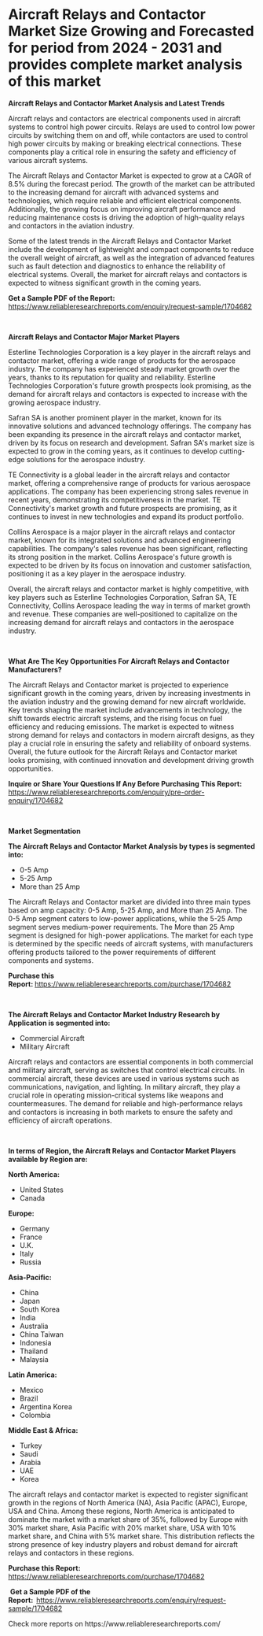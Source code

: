 <p><h1>Aircraft Relays and Contactor Market Size Growing and Forecasted for period from 2024 - 2031 and provides complete market analysis of this market</h1></p><p><strong>Aircraft Relays and Contactor Market Analysis and Latest Trends</strong></p>
<p><p>Aircraft relays and contactors are electrical components used in aircraft systems to control high power circuits. Relays are used to control low power circuits by switching them on and off, while contactors are used to control high power circuits by making or breaking electrical connections. These components play a critical role in ensuring the safety and efficiency of various aircraft systems.</p><p>The Aircraft Relays and Contactor Market is expected to grow at a CAGR of 8.5% during the forecast period. The growth of the market can be attributed to the increasing demand for aircraft with advanced systems and technologies, which require reliable and efficient electrical components. Additionally, the growing focus on improving aircraft performance and reducing maintenance costs is driving the adoption of high-quality relays and contactors in the aviation industry.</p><p>Some of the latest trends in the Aircraft Relays and Contactor Market include the development of lightweight and compact components to reduce the overall weight of aircraft, as well as the integration of advanced features such as fault detection and diagnostics to enhance the reliability of electrical systems. Overall, the market for aircraft relays and contactors is expected to witness significant growth in the coming years.</p></p>
<p><strong>Get a Sample PDF of the Report:&nbsp;</strong> <a href="https://www.reliableresearchreports.com/enquiry/request-sample/1704682">https://www.reliableresearchreports.com/enquiry/request-sample/1704682</a></p>
<p>&nbsp;</p>
<p><strong>Aircraft Relays and Contactor Major Market Players</strong></p>
<p><p>Esterline Technologies Corporation is a key player in the aircraft relays and contactor market, offering a wide range of products for the aerospace industry. The company has experienced steady market growth over the years, thanks to its reputation for quality and reliability. Esterline Technologies Corporation's future growth prospects look promising, as the demand for aircraft relays and contactors is expected to increase with the growing aerospace industry.</p><p>Safran SA is another prominent player in the market, known for its innovative solutions and advanced technology offerings. The company has been expanding its presence in the aircraft relays and contactor market, driven by its focus on research and development. Safran SA's market size is expected to grow in the coming years, as it continues to develop cutting-edge solutions for the aerospace industry.</p><p>TE Connectivity is a global leader in the aircraft relays and contactor market, offering a comprehensive range of products for various aerospace applications. The company has been experiencing strong sales revenue in recent years, demonstrating its competitiveness in the market. TE Connectivity's market growth and future prospects are promising, as it continues to invest in new technologies and expand its product portfolio.</p><p>Collins Aerospace is a major player in the aircraft relays and contactor market, known for its integrated solutions and advanced engineering capabilities. The company's sales revenue has been significant, reflecting its strong position in the market. Collins Aerospace's future growth is expected to be driven by its focus on innovation and customer satisfaction, positioning it as a key player in the aerospace industry.</p><p>Overall, the aircraft relays and contactor market is highly competitive, with key players such as Esterline Technologies Corporation, Safran SA, TE Connectivity, Collins Aerospace leading the way in terms of market growth and revenue. These companies are well-positioned to capitalize on the increasing demand for aircraft relays and contactors in the aerospace industry.</p></p>
<p>&nbsp;</p>
<p><strong>What Are The Key Opportunities For Aircraft Relays and Contactor Manufacturers?</strong></p>
<p><p>The Aircraft Relays and Contactor market is projected to experience significant growth in the coming years, driven by increasing investments in the aviation industry and the growing demand for new aircraft worldwide. Key trends shaping the market include advancements in technology, the shift towards electric aircraft systems, and the rising focus on fuel efficiency and reducing emissions. The market is expected to witness strong demand for relays and contactors in modern aircraft designs, as they play a crucial role in ensuring the safety and reliability of onboard systems. Overall, the future outlook for the Aircraft Relays and Contactor market looks promising, with continued innovation and development driving growth opportunities.</p></p>
<p><strong>Inquire or Share Your Questions If Any Before Purchasing This Report:</strong> <a href="https://www.reliableresearchreports.com/enquiry/pre-order-enquiry/1704682">https://www.reliableresearchreports.com/enquiry/pre-order-enquiry/1704682</a></p>
<p>&nbsp;</p>
<p><strong>Market Segmentation</strong></p>
<p><strong>The Aircraft Relays and Contactor Market Analysis by types is segmented into:</strong></p>
<p><ul><li>0-5 Amp</li><li>5-25 Amp</li><li>More than 25 Amp</li></ul></p>
<p><p>The Aircraft Relays and Contactor market are divided into three main types based on amp capacity: 0-5 Amp, 5-25 Amp, and More than 25 Amp. The 0-5 Amp segment caters to low-power applications, while the 5-25 Amp segment serves medium-power requirements. The More than 25 Amp segment is designed for high-power applications. The market for each type is determined by the specific needs of aircraft systems, with manufacturers offering products tailored to the power requirements of different components and systems.</p></p>
<p><strong>Purchase this Report:&nbsp;</strong><a href="https://www.reliableresearchreports.com/purchase/1704682">https://www.reliableresearchreports.com/purchase/1704682</a></p>
<p>&nbsp;</p>
<p><strong>The Aircraft Relays and Contactor Market Industry Research by Application is segmented into:</strong></p>
<p><ul><li>Commercial Aircraft</li><li>Military Aircraft</li></ul></p>
<p><p>Aircraft relays and contactors are essential components in both commercial and military aircraft, serving as switches that control electrical circuits. In commercial aircraft, these devices are used in various systems such as communications, navigation, and lighting. In military aircraft, they play a crucial role in operating mission-critical systems like weapons and countermeasures. The demand for reliable and high-performance relays and contactors is increasing in both markets to ensure the safety and efficiency of aircraft operations.</p></p>
<p>&nbsp;</p>
<p><strong>In terms of Region, the Aircraft Relays and Contactor Market Players available by Region are:</strong></p>
<p>
    <p> <strong> North America: </strong>
        <ul>
            <li>United States</li>
            <li>Canada</li>
        </ul>
        </p> 
    <p> <strong> Europe: </strong>
        <ul>
            <li>Germany</li>
            <li>France</li>
            <li>U.K.</li>
            <li>Italy</li>
            <li>Russia</li>
        </ul>
        </p> 
    <p> <strong> Asia-Pacific: </strong>
        <ul>
            <li>China</li>
            <li>Japan</li>
            <li>South Korea</li>
            <li>India</li>
            <li>Australia</li>
            <li>China Taiwan</li>
            <li>Indonesia</li>
            <li>Thailand</li>
            <li>Malaysia</li>
        </ul>
        </p> 
    <p> <strong> Latin America: </strong>
        <ul>
            <li>Mexico</li>
            <li>Brazil</li>
            <li>Argentina Korea</li>
            <li>Colombia</li>
        </ul>
        </p> 
    <p> <strong> Middle East & Africa: </strong>
        <ul>
            <li>Turkey</li>
            <li>Saudi</li>
            <li>Arabia</li>
            <li>UAE</li>
            <li>Korea</li>
        </ul>
    </p>
    </p>
<p><p>The aircraft relays and contactor market is expected to register significant growth in the regions of North America (NA), Asia Pacific (APAC), Europe, USA and China. Among these regions, North America is anticipated to dominate the market with a market share of 35%, followed by Europe with 30% market share, Asia Pacific with 20% market share, USA with 10% market share, and China with 5% market share. This distribution reflects the strong presence of key industry players and robust demand for aircraft relays and contactors in these regions.</p></p>
<p><strong>Purchase this Report: </strong><a href="https://www.reliableresearchreports.com/purchase/1704682">https://www.reliableresearchreports.com/purchase/1704682</a></p>
<p>&nbsp;<strong>Get a Sample PDF of the Report:&nbsp;&nbsp;</strong><a href="https://www.reliableresearchreports.com/enquiry/request-sample/1704682">https://www.reliableresearchreports.com/enquiry/request-sample/1704682</a></p>
<p><strong></strong></p>
<p>Check more reports on https://www.reliableresearchreports.com/</p>